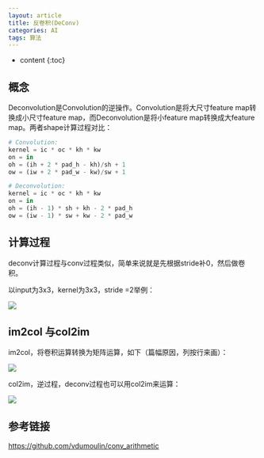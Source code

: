 ```yaml
---
layout: article
title: 反卷积(DeConv)
categories: AI
tags: 算法
---
```


* content
{:toc}
## 概念

Deconvolution是Convolution的逆操作。Convolution是将大尺寸feature map转换成小尺寸feature map，而Deconvolution是将小feature map转换成大feature map。两者shape计算过程对比：

```python
# Convolution:
kernel = ic * oc * kh * kw
on = in
oh = (ih + 2 * pad_h - kh)/sh + 1
ow = (iw + 2 * pad_w - kw)/sw + 1

# Deconvolution:
kernel = ic * oc * kh * kw
on = in
oh = (ih - 1) * sh + kh - 2 * pad_h
ow = (iw - 1) * sw + kw - 2 * pad_w
```

<!--more-->

## 计算过程

deconv计算过程与conv过程类似，简单来说就是先根据stride补0，然后做卷积。

以input为3x3，kernel为3x3，stride =2举例：

![](https://harmonyhu.github.io/img/deconv.jpg)

## im2col 与col2im

im2col，将卷积运算转换为矩阵运算，如下（篇幅原因，列按行来画）：

![](https://harmonyhu.github.io/img/im2col.jpg)



col2im，逆过程，deconv过程也可以用col2im来运算：

![](https://harmonyhu.github.io/img/col2im.jpg)



## 参考链接

<https://github.com/vdumoulin/conv_arithmetic>

